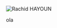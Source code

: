 ![Rachid HAYOUN](https://github.com/user-attachments/assets/91f61513-85e7-4e1e-bda3-107d74b0172c)


ola
